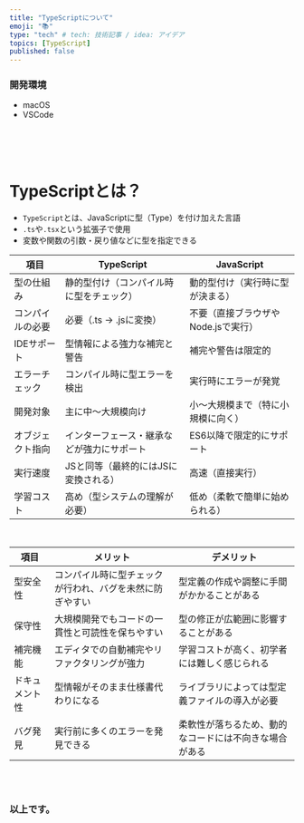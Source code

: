 ```yaml
---
title: "TypeScriptについて"
emoji: "📚"
type: "tech" # tech: 技術記事 / idea: アイデア
topics: [TypeScript]
published: false
---
```

### 開発環境
- macOS
- VSCode

<br>
<br>
<br>

# TypeScriptとは？
- `TypeScript`とは、JavaScriptに型（Type）を付け加えた言語
- `.ts`や`.tsx`という拡張子で使用
- 変数や関数の引数・戻り値などに型を指定できる



| 項目             | TypeScript                                     | JavaScript                              |
|------------------|------------------------------------------------|------------------------------------------|
| 型の仕組み       | 静的型付け（コンパイル時に型をチェック）       | 動的型付け（実行時に型が決まる）        |
| コンパイルの必要 | 必要（.ts → .jsに変換）                        | 不要（直接ブラウザやNode.jsで実行）     |
| IDEサポート      | 型情報による強力な補完と警告                   | 補完や警告は限定的                      |
| エラーチェック   | コンパイル時に型エラーを検出                   | 実行時にエラーが発覚                     |
| 開発対象         | 主に中〜大規模向け                             | 小〜大規模まで（特に小規模に向く）      |
| オブジェクト指向 | インターフェース・継承などが強力にサポート     | ES6以降で限定的にサポート               |
| 実行速度         | JSと同等（最終的にはJSに変換される）           | 高速（直接実行）                         |
| 学習コスト       | 高め（型システムの理解が必要）                 | 低め（柔軟で簡単に始められる）           |


<br>


| 項目     | メリット                                                                 | デメリット                                      |
|----------|--------------------------------------------------------------------------|-------------------------------------------------|
| 型安全性 | コンパイル時に型チェックが行われ、バグを未然に防ぎやすい               | 型定義の作成や調整に手間がかかることがある      |
| 保守性   | 大規模開発でもコードの一貫性と可読性を保ちやすい                         | 型の修正が広範囲に影響することがある            |
| 補完機能 | エディタでの自動補完やリファクタリングが強力                            | 学習コストが高く、初学者には難しく感じられる    |
| ドキュメント性 | 型情報がそのまま仕様書代わりになる                                  | ライブラリによっては型定義ファイルの導入が必要   |
| バグ発見 | 実行前に多くのエラーを発見できる                                         | 柔軟性が落ちるため、動的なコードには不向きな場合がある |


<br>
<br>


### 以上です。

<br>
<br>
<br>